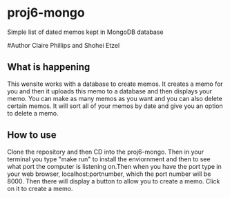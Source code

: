 # proj6-mongo
Simple list of dated memos kept in MongoDB database

#Author
Claire Phillips and Shohei Etzel 

## What is happening 
This wensite works with a database to create memos. It creates a memo for you and then it uploads this 
memo to a database and then displays your memo. You can make as many memos as you want and you can 
also delete certain memos. It will sort all of your memos by date and give you an option to delete
a memo.


## How to use 

Clone the repository and then CD into the proj6-mongo. 
Then in your terminal you type "make run" to install the enviornment
and then to see what port the computer is listening on.Then when you have the 
port type in your web browser, localhost:portnumber, which the port number 
will be 8000. Then there will display a button to allow you to create a memo. Click on it to 
create a memo.





